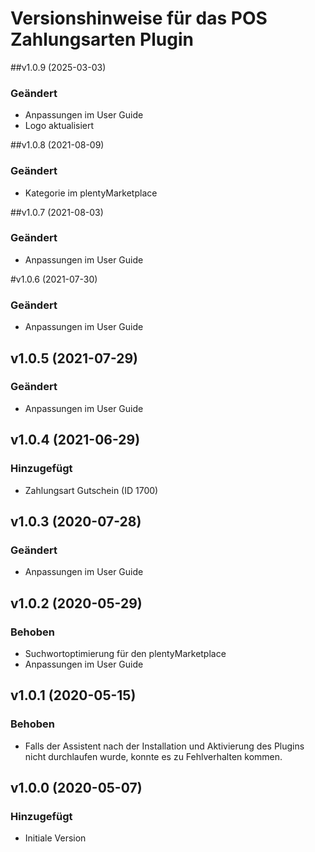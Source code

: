 # Versionshinweise für das POS Zahlungsarten Plugin

##v1.0.9 (2025-03-03)
### Geändert
- Anpassungen im User Guide
- Logo aktualisiert

##v1.0.8 (2021-08-09)
### Geändert
- Kategorie im plentyMarketplace

##v1.0.7 (2021-08-03)
### Geändert
- Anpassungen im User Guide

#v1.0.6 (2021-07-30)
### Geändert
- Anpassungen im User Guide

## v1.0.5 (2021-07-29)
### Geändert
- Anpassungen im User Guide

## v1.0.4 (2021-06-29)
### Hinzugefügt
- Zahlungsart Gutschein (ID 1700)

## v1.0.3 (2020-07-28)
### Geändert
- Anpassungen im User Guide

## v1.0.2 (2020-05-29)
### Behoben
- Suchwortoptimierung für den plentyMarketplace
- Anpassungen im User Guide

## v1.0.1 (2020-05-15)
### Behoben
- Falls der Assistent nach der Installation und Aktivierung des Plugins nicht durchlaufen wurde, konnte es zu Fehlverhalten kommen.

## v1.0.0 (2020-05-07)
### Hinzugefügt
- Initiale Version